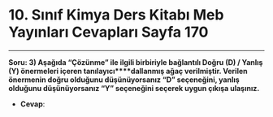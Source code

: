 # 10. Sınıf Kimya Ders Kitabı Meb Yayınları Cevapları Sayfa 170

---

**Soru: 3) Aşağıda “Çözünme” ile ilgili birbiriyle bağlantılı Doğru (D) / Yanlış (Y) önermeleri içeren tanılayıcı****dallanmış ağaç verilmiştir. Verilen önermenin doğru olduğunu düşünüyorsanız “D” seçeneğini, yanlış olduğunu düşünüyorsanız “Y” seçeneğini seçerek uygun çıkışa ulaşınız.**

-   **Cevap**: